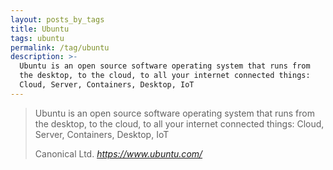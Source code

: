 ```yaml
---
layout: posts_by_tags
title: Ubuntu
tags: ubuntu
permalink: /tag/ubuntu
description: >-
  Ubuntu is an open source software operating system that runs from
  the desktop, to the cloud, to all your internet connected things:
  Cloud, Server, Containers, Desktop, IoT
---
```

<blockquote>
  <p>
    Ubuntu is an open source software operating system that runs from
    the desktop, to the cloud, to all your internet connected things:
    Cloud, Server, Containers, Desktop, IoT
  </p>
  <footer>
    Canonical Ltd.
    <cite title="Ubuntu OS">
      <a href="https://www.ubuntu.com/">
        https://www.ubuntu.com/
      </a>
    </cite>
  </footer>
</blockquote>

